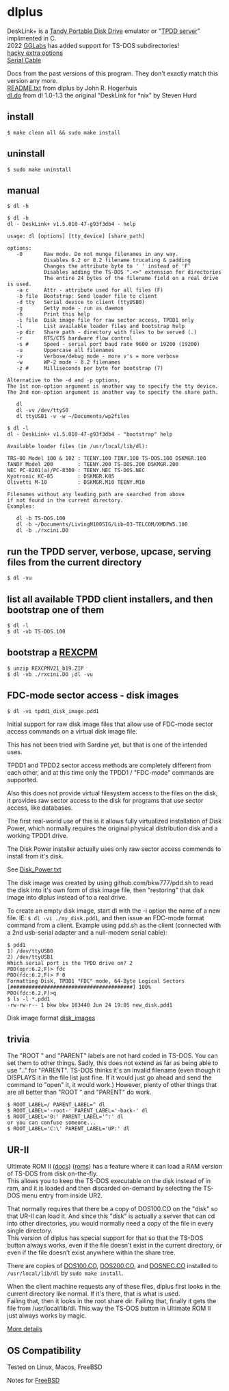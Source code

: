 # dlplus
DeskLink+ is a [Tandy Portable Disk Drive](http://tandy.wiki/TPDD) emulator or "[TPDD server](http://tandy.wiki/TPDD_server)" implimented in C.  
2022 [GGLabs](https://gglabs.us/) has added support for TS-DOS subdirectories!  
[hacky extra options](ref/advanced_options.txt)  
[Serial Cable](http://tandy.wiki/Model_T_Serial_Cable)

Docs from the past versions of this program. They don't exactly match this version any more.  
[README.txt](README.txt) from dlplus by John R. Hogerhuis  
[dl.do](dl.do) from dl 1.0-1.3 the original "DeskLink for \*nix" by Steven Hurd
<!-- [Original source](http://bitchin100.com/files/linux/dlplus.zip) -->

## install
```
$ make clean all && sudo make install
```

## uninstall
```
$ sudo make uninstall
```

## manual
```
$ dl -h
```

```
$ dl -h
dl - DeskLink+ v1.5.010-47-g93f3db4 - help

usage: dl [options] [tty_device] [share_path]

options:
   -0       Raw mode. Do not munge filenames in any way.
            Disables 6.2 or 8.2 filename trucating & padding
            Changes the attribute byte to ' ' instead of 'F'
            Disables adding the TS-DOS ".<>" extension for directories
            The entire 24 bytes of the filename field on a real drive is used.
   -a c     Attr - attribute used for all files (F)
   -b file  Bootstrap: Send loader file to client
   -d tty   Serial device to client (ttyUSB0)
   -g       Getty mode - run as daemon
   -h       Print this help
   -i file  Disk image file for raw sector access, TPDD1 only
   -l       List available loader files and bootstrap help
   -p dir   Share path - directory with files to be served (.)
   -r       RTS/CTS hardware flow control
   -s #     Speed - serial port baud rate 9600 or 19200 (19200)
   -u       Uppercase all filenames
   -v       Verbose/debug mode - more v's = more verbose
   -w       WP-2 mode - 8.2 filenames
   -z #     Milliseconds per byte for bootstrap (7)

Alternative to the -d and -p options,
The 1st non-option argument is another way to specify the tty device.
The 2nd non-option argument is another way to specify the share path.

   dl
   dl -vv /dev/ttyS0
   dl ttyUSB1 -v -w ~/Documents/wp2files

```
```
$ dl -l
dl - DeskLink+ v1.5.010-47-g93f3db4 - "bootstrap" help

Available loader files (in /usr/local/lib/dl):

TRS-80 Model 100 & 102 : TEENY.100 TINY.100 TS-DOS.100 DSKMGR.100
TANDY Model 200        : TEENY.200 TS-DOS.200 DSKMGR.200
NEC PC-8201(a)/PC-8300 : TEENY.NEC TS-DOS.NEC
Kyotronic KC-85        : DSKMGR.K85
Olivetti M-10          : DSKMGR.M10 TEENY.M10

Filenames without any leading path are searched from above
if not found in the current directory.
Examples:

   dl -b TS-DOS.100
   dl -b ~/Documents/LivingM100SIG/Lib-03-TELCOM/XMDPW5.100
   dl -b ./rxcini.DO

```

## run the TPDD server, verbose, upcase, serving files from the current directory
```
$ dl -vu
```

## list all available TPDD client installers, and then bootstrap one of them
```
$ dl -l
$ dl -vb TS-DOS.100
```

## bootstrap a [REXCPM](http://bitchin100.com/wiki/index.php?title=REXCPM)
```
$ unzip REXCPMV21_b19.ZIP
$ dl -vb ./rxcini.DO ;dl -vu
```

## FDC-mode sector access - disk images
```
$ dl -vi tpdd1_disk_image.pdd1
```
Initial support for raw disk image files that allow use of FDC-mode sector access commands on a virtual disk image file.

This has not been tried with Sardine yet, but that is one of the intended uses.

TPDD1 and TPDD2 sector access methods are completely different from each other, and at this time only the TPDD1 / "FDC-mode" commands are supported.  

Also this does not provide virtual filesystem access to the files on the disk, it provides raw sector access to the disk for programs that use sector access, like databases.

The first real-world use of this is it allows fully virtualized installation of Disk Power, which normally requires the original physical distribution disk and a working TPDD1 drive.

The Disk Power installer actually uses only raw sector access commends to install from it's disk.

See [Disk_Power.txt](clients/disk_power/Disk_Power.txt)

The disk image was created by using github.com/bkw777/pdd.sh to read the disk into it's own form of disk image file, then "restoring" that disk image into dlplus instead of to a real drive.

To create an empty disk image, start dl with the -i option the name of a new file. IE: ```$ dl -vi ./my_disk.pdd1```, and then issue an FDC-mode format command from a client. Example using pdd.sh as the client (connected with a 2nd usb-serial adapter and a null-modem serial cable):
```
$ pdd1
1) /dev/ttyUSB0
2) /dev/ttyUSB1
Which serial port is the TPDD drive on? 2
PDD(opr:6.2,F)> fdc
PDD(fdc:6.2,F)> F 0
Formatting Disk, TPDD1 "FDC" mode, 64-Byte Logical Sectors
[########################################] 100%                                
PDD(fdc:6.2,F)>q
$ ls -l *.pdd1
-rw-rw-r-- 1 bkw bkw 103440 Jun 24 19:05 new_disk.pdd1
```

Disk image format [disk_images](ref/disk_images.txt)

## trivia
The "ROOT  " and "PARENT" labels are not hard coded in TS-DOS. You can set them to other things. Sadly, this does not extend as far as being able to use ".." for "PARENT". TS-DOS thinks it's an invalid filename (even though it DISPLAYS it in the file list just fine. If it would just go ahead and send the command to "open" it, it would work.) However, plenty of other things that are all better than "ROOT  " and "PARENT" do work.
```
$ ROOT_LABEL=/ PARENT_LABEL=^ dl
$ ROOT_LABEL='-root-' PARENT_LABEL='-back-' dl
$ ROOT_LABEL='0:' PARENT_LABEL='^:' dl
or you can confuse someone...  
$ ROOT_LABEL='C:\' PARENT_LABEL='UP:' dl
```
## UR-II
Ultimate ROM II ([docs](http://www.club100.org/library/libdoc.html)) ([roms](https://bitchin100.com/wiki/index.php?title=REXsharp#Option_ROM_Images_for_Download)) has a feature where it can load a RAM version of TS-DOS from disk on-the-fly.  
This allows you to keep the TS-DOS executable on the disk instead of in ram, and it is loaded and then discarded on-demand by selecting the TS-DOS menu entry from inside UR2.

That normally requires that there be a copy of DOS100.CO on the "disk" so that UR-II can load it. And since this "disk" is actually a server that can cd into other directories, you would normally need a copy of the file in every single directory.  
This version of dlplus has special support for that so that the TS-DOS button always works, even if the file doesn't exist in the current directory, or even if the file doesn't exist anywhere within the share tree.

There are copies of [DOS100.CO](clients/ts-dos/DOS100.CO), [DOS200.CO](clients/ts-dos/DOS200.CO), and [DOSNEC.CO](clients/ts-dos/DOSNEC.CO) installed to ```/usr/local/lib/dl``` by ```sudo make install```.

When the client machine requests any of these files, dlplus first looks in the current directory like normal. If it's there, that is what is used.  
Failing that, then it looks in the root share dir. Failing that, finally it gets the file from /usr/local/lib/dl. This way the TS-DOS button in Ultimate ROM II just always works by magic.

[More details](ref/ur2.txt)

## OS Compatibility
Tested on Linux, Macos, FreeBSD

Notes for [FreeBSD](ref/freebsd.txt)
